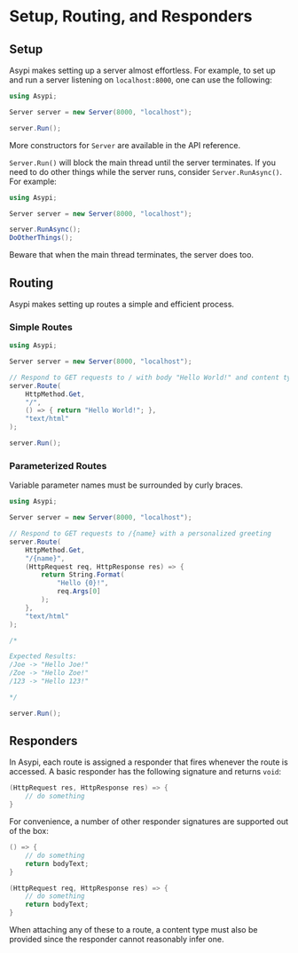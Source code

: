 # Setup, Routing, and Responders

## Setup

Asypi makes setting up a server almost effortless. For example, to set up and run a server listening on `localhost:8000`, one can use the following:

```C#
using Asypi;

Server server = new Server(8000, "localhost");

server.Run();
```

More constructors for `Server` are available in the API reference.

`Server.Run()` will block the main thread until the server terminates. If you need to do other things while the server runs, consider `Server.RunAsync()`. For example:

```C#
using Asypi;

Server server = new Server(8000, "localhost");

server.RunAsync();
DoOtherThings();
```

Beware that when the main thread terminates, the server does too.

## Routing

Asypi makes setting up routes a simple and efficient process.

### Simple Routes

```C#
using Asypi;

Server server = new Server(8000, "localhost");

// Respond to GET requests to / with body "Hello World!" and content type flag "text/html"
server.Route(
    HttpMethod.Get,
    "/",
    () => { return "Hello World!"; },
    "text/html"
);

server.Run();
```

### Parameterized Routes

Variable parameter names must be surrounded by curly braces.

```C#
using Asypi;

Server server = new Server(8000, "localhost");

// Respond to GET requests to /{name} with a personalized greeting
server.Route(
    HttpMethod.Get,
    "/{name}",
    (HttpRequest req, HttpResponse res) => { 
        return String.Format(
            "Hello {0}!",
            req.Args[0]
        );
    },
    "text/html"
);

/*

Expected Results:
/Joe -> "Hello Joe!"
/Zoe -> "Hello Zoe!"
/123 -> "Hello 123!"

*/

server.Run();
```

## Responders

In Asypi, each route is assigned a responder that fires whenever the route is accessed. A basic responder has the following signature and returns `void`:

```C#
(HttpRequest res, HttpResponse res) => {
    // do something
}
```

For convenience, a number of other responder signatures are supported out of the box:

```C#
() => {
    // do something
    return bodyText;
}

(HttpRequest req, HttpResponse res) => {
    // do something
    return bodyText;
}
```

When attaching any of these to a route, a content type must also be provided since the responder cannot reasonably infer one.
